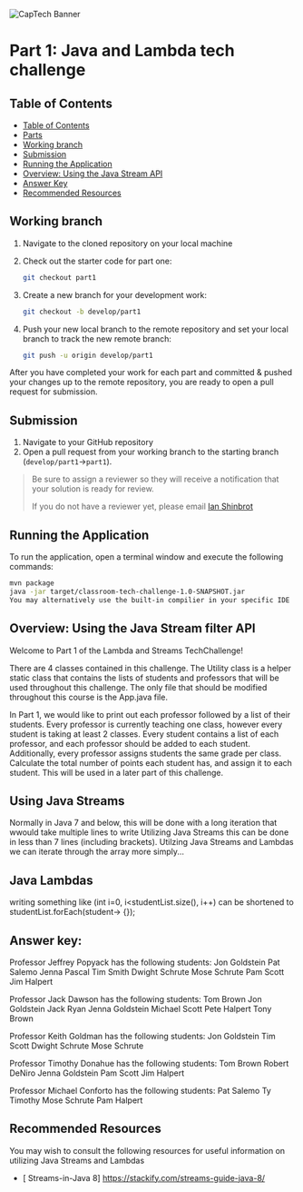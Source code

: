![CapTech Banner](https://github.com/captechconsulting/springboot-techchallenge/blob/part0/src/main/resources/images/CaptechLogo.png)

# Part 1: Java and Lambda tech challenge

## Table of Contents

- [Table of Contents](#table-of-contents)
- [Parts](#parts)
- [Working branch](#working-branch)
- [Submission](#submission)
- [Running the Application](#running-the-application)
- [Overview: Using the Java Stream API](#Using-the-Java-Stream-filter-API)
- [Answer Key](#answer-key)
- [Recommended Resources](#recommended-resources)


## Working branch

1. Navigate to the cloned repository on your local machine
1. Check out the starter code for part one:

    ```bash
    git checkout part1
    ```

1. Create a new branch for your development work:

    ```bash
    git checkout -b develop/part1
    ```

1. Push your new local branch to the remote repository and set your local branch to track the new remote branch:

    ```bash
    git push -u origin develop/part1
    ```

After you have completed your work for each part and committed & pushed your changes up to the remote repository, you
are ready to open a pull request for submission.

## Submission

1. Navigate to your GitHub repository
1. Open a pull request from your working branch to the starting branch (`develop/part1`&rarr;`part1`).

> Be sure to assign a reviewer so they will receive a notification that your solution is ready for review.
>
> If you do not have a reviewer yet, please email [Ian Shinbrot](mailto:ishinbrot@captechconsulting.com)


## Running the Application

To run the application, open a terminal window and execute the following commands:

```bash
mvn package
java -jar target/classroom-tech-challenge-1.0-SNAPSHOT.jar
You may alternatively use the built-in compilier in your specific IDE
```


## Overview: Using the Java Stream filter API

Welcome to Part 1 of the Lambda and Streams TechChallenge!

There are 4 classes contained in this challenge. The Utility class is a helper static class that contains the lists of students and professors that will be used throughout this challenge.
The only file that should be modified throughout this course is the App.java file.

In Part 1, we would like to print out each professor followed by a list of their students.
Every professor is currently teaching one class, however every student is taking at least 2 classes.
Every student contains a list of each professor, and each professor should be added to each student.
Additionally, every professor assigns students the same grade per class.
Calculate the total number of points each student has, and assign it to each student. This will be used in a later part of this challenge.

## Using Java Streams
Normally in Java 7 and below, this will be done with a long iteration that wwould take multiple lines to write
Utilizing Java Streams this can be done in less than 7 lines (including brackets).
Utilzing Java Streams and Lambdas we can iterate through the array more simply...

## Java Lambdas 
writing something like (int i=0, i<studentList.size(), i++)
can be shortened to studentList.forEach(student-> {});


## Answer key:
Professor Jeffrey Popyack has the following students: Jon Goldstein
Pat Salemo
Jenna Pascal
Tim Smith
Dwight Schrute
Mose Schrute
Pam Scott
Jim Halpert

Professor Jack Dawson has the following students: Tom Brown
Jon Goldstein
Jack Ryan
Jenna Goldstein
Michael Scott
Pete Halpert
Tony Brown

Professor Keith Goldman has the following students: Jon Goldstein
Tim Scott
Dwight Schrute
Mose Schrute

Professor Timothy Donahue has the following students: Tom Brown
Robert DeNiro
Jenna Goldstein
Pam Scott
Jim Halpert

Professor Michael Conforto has the following students: Pat Salemo
Ty Timothy
Mose Schrute
Pam Halpert

## Recommended Resources

You may wish to consult the following resources for useful information on utilizing Java Streams and Lambdas

 - [ Streams-in-Java 8] https://stackify.com/streams-guide-java-8/